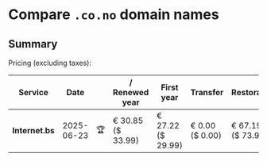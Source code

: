 # Compare `.co.no` domain names

## Summary

Pricing (excluding taxes):

| Service | Date |  | / Renewed year | First year | Transfer | Restoration |
|--|--|--|--|--|--|--|
| **Internet.bs** | 2025-06-23 | 🏆 | € 30.85<br>($ 33.99) | € 27.22<br>($ 29.99) | € 0.00<br>($ 0.00) | € 67.19<br>($ 73.99) |
